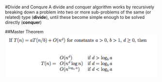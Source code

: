#Divide and Conqure
A divide and conquer algorithm works by recursively breaking down a problem into two or more sub-problems of the same (or related) type (**divide**), until these become simple enough to be solved directly (**conquer**)

##Master Theorem
![](masterThm.png)